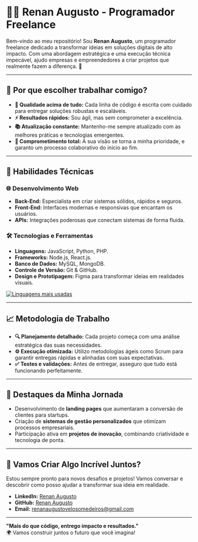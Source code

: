 # 👨‍💻 **Renan Augusto - Programador Freelance**

Bem-vindo ao meu repositório! Sou **Renan Augusto**, um programador freelance dedicado a transformar ideias em soluções digitais de alto impacto. Com uma abordagem estratégica e uma execução técnica impecável, ajudo empresas e empreendedores a criar projetos que realmente fazem a diferença. 🚀

---

## 🎯 **Por que escolher trabalhar comigo?**

- **🌟 Qualidade acima de tudo:** Cada linha de código é escrita com cuidado para entregar soluções robustas e escaláveis.
- **⚡ Resultados rápidos:** Sou ágil, mas sem comprometer a excelência.
- **📚 Atualização constante:** Mantenho-me sempre atualizado com as melhores práticas e tecnologias emergentes.
- **💼 Comprometimento total:** A sua visão se torna a minha prioridade, e garanto um processo colaborativo do início ao fim.

---

## 🚀 **Habilidades Técnicas**

### 🌐 **Desenvolvimento Web**
- **Back-End:** Especialista em criar sistemas sólidos, rápidos e seguros.
- **Front-End:** Interfaces modernas e responsivas que encantam os usuários.
- **APIs:** Integrações poderosas que conectam sistemas de forma fluida.

### 🛠️ **Tecnologias e Ferramentas**
- **Linguagens:** JavaScript, Python, PHP.
- **Frameworks:** Node.js, React.js.
- **Banco de Dados:** MySQL, MongoDB.
- **Controle de Versão:** Git & GitHub.
- **Design e Prototipagem:** Figma para transformar ideias em realidades visuais.

  
 [![Linguagens mais usadas](https://github-readme-stats.vercel.app/api/top-langs/?username=renanaugusto0&layout=compact)](https://github.com/anuraghazra/github-readme-stats)

---

## 📈 **Metodologia de Trabalho**

- **🔍 Planejamento detalhado:** Cada projeto começa com uma análise estratégica das suas necessidades.
- **⚙️ Execução otimizada:** Utilizo metodologias ágeis como Scrum para garantir entregas rápidas e alinhadas com suas expectativas.
- **✅ Testes e validações:** Antes de entregar, asseguro que tudo está funcionando perfeitamente.

---

## 🌟 **Destaques da Minha Jornada**

- Desenvolvimento de **landing pages** que aumentaram a conversão de clientes para startups.
- Criação de **sistemas de gestão personalizados** que otimizam processos empresariais.
- Participação ativa em **projetos de inovação**, combinando criatividade e tecnologia de ponta.

---

## 🤝 **Vamos Criar Algo Incrível Juntos?**

Estou sempre pronto para novos desafios e projetos! Vamos conversar e descobrir como posso ajudar a transformar sua ideia em realidade.  

- **LinkedIn:** [Renan Augusto](https://www.linkedin.com/in/renan-augusto-v-204585308/)  
- **GitHub:** [Renan Augusto](https://github.com/renanaugusto0)  
- **Email:** [renanaugustovelosomedeiros@gmail.com](mailto:renanaugustovelosomedeiros@gmail.com)  

---

**"Mais do que código, entrego impacto e resultados."**  
🌍 Vamos construir juntos o futuro que você imagina!

